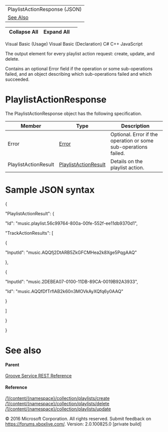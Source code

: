 |                               |
|-------------------------------|
| PlaylistActionResponse (JSON) |
| [See Also](#seeAlsoToggle)    |

|  Collapse All    Expand All     |
|---------------------------------|

Visual Basic (Usage)
Visual Basic (Declaration)
C\#
C++
JavaScript

The output element for every playlist action request: create, update, and delete.

Contains an optional Error field if the operation or some sub-operations failed, and an object describing which sub-operations failed and which succeeded.

PlaylistActionResponse
======================

The PlaylistActionResponse object has the following specification.

| **Member**           | **Type**                                                                       | **Description**                                                 |
|----------------------|--------------------------------------------------------------------------------|-----------------------------------------------------------------|
| Error                | [Error](../Endpointdocumentation/JSON_Error.htm)                               | Optional. Error if the operation or some sub-operations failed. |
| PlaylistActionResult | [PlaylistActionResult](../Endpointdocumentation/JSON_PlaylistActionResult.htm) | Details on the playlist action.                                 |

Sample JSON syntax
==================

{

"PlaylistActionResult": {

"Id": "music.playlist.56c99764-800a-00fe-552f-ee11db9370d1",

"TrackActionResults": \[

{

"InputId": "music.AQQfj2DtARB5ZkGFCMHea2k8Xge5PqgAAQ"

},

{

"InputId": "music.2DEBEA07-0100-11DB-89CA-0019B92A3933",

"Id": "music.AQQfDfTrflAB2k60n3MOVkAyXQfq6y0AAQ"

}

\]

}

}

See also
========

#### Parent

[Groove Service REST Reference](../Endpointdocumentation/atoc_xbm_reference.htm)

#### Reference

[/1/content/{namespace}/collection/playlists/create](../Endpointdocumentation/URI_ContentNamespaceCollectionPlaylistsCreate.htm)
[/1/content/{namespace}/collection/playlists/delete](../Endpointdocumentation/URI_ContentNamespaceCollectionPlaylistsDelete.htm)
[/1/content/{namespace}/collection/playlists/update](../Endpointdocumentation/URI_ContentNamespaceCollectionPlaylistsUpdate.htm)

© 2016 Microsoft Corporation. All rights reserved.
Submit feedback on <https://forums.xboxlive.com/>.
Version: 2.0.100825.0 \[private build\]
